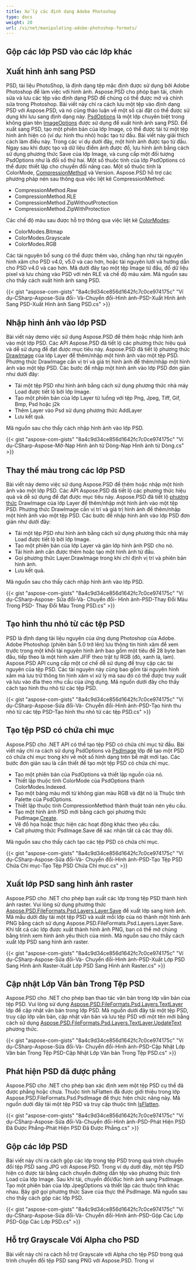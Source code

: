 ```yaml
---
title: Xử lý các định dạng Adobe Photoshop
type: docs
weight: 20
url: /vi/net/manipulating-adobe-photoshop-formats/
---
```


## **Gộp các lớp PSD vào các lớp khác**

## **Xuất hình ảnh sang PSD**
PSD, tài liệu PhotoShop, là định dạng tệp mặc định được sử dụng bởi Adobe Photoshop để làm việc với hình ảnh. Aspose.PSD cho phóp bạn tải, chỉnh sửa và lưu các tệp vào định dạng PSD để chúng có thể được mở và chỉnh sửa trong Photoshop. Bài viết này chỉ ra cách lưu một tệp vào định dạng PSD với Aspose.PSD, và nó cũng thảo luận về một số cài đặt có thể được sử dụng khi lưu sang định dạng này. [PsdOptions](https://reference.aspose.com/psd/net/aspose.psd.imageoptions/psdoptions) là một lớp chuyên biệt trong không gian tên [ImageOptions](https://reference.aspose.com/psd/net/aspose.psd.imageoptions) được sử dụng để xuất hình ảnh sang PSD. Để xuất sang PSD, tạo một phiên bản của lớp Image, có thể được tải từ một tệp hình ảnh hiện có (ví dụ: hình thu nhỏ) hoặc tạo từ đầu. Bài viết này giải thích cách làm điều này. Trong các ví dụ dưới đây, một hình ảnh được tạo từ đầu. Ngay sau khi được tạo và dữ liệu điểm ảnh được đổ, lưu hình ảnh bằng cách sử dụng phương thức Save của lớp Image, và cung cấp một đối tượng PsdOptions như là đối số thứ hai. Một số thuộc tính của lớp PsdOptions có thể được thiết lập cho chuyển đổi nâng cao. Một số thuộc tính là ColorMode, [CompressionMethod](https://reference.aspose.com/psd/net/aspose.psd.fileformats.psd/compressionmethod) và Version. Aspose.PSD hỗ trợ các phương pháp nén sau thông qua việc liệt kê CompressionMethod:

- CompressionMethod.Raw
- CompressionMethod.RLE
- CompressionMethod.ZipWithoutProtection
- CompressionMethod.ZipWithProtection

Các chế độ màu sau được hỗ trợ thông qua việc liệt kê [ColorModes](https://reference.aspose.com/psd/net/aspose.psd.fileformats.psd/colormodes):

- ColorModes.Bitmap
- ColorModes.Grayscale
- ColorModes.RGB


Các tài nguyên bổ sung có thể được thêm vào, chẳng hạn như tài nguyên hình xăm cho PSD v4.0, v5.0 và cao hơn, hoặc tài nguyên lưới và hướng dẫn cho PSD v4.0 và cao hơn. Mã dưới đây tạo một tệp Image từ đầu, đổ dữ liệu pixel và lưu chúng vào PSD với nén RLE và chế độ màu xám. Mã nguồn sau cho thấy cách xuất hình ảnh sang PSD.


{{< gist "aspose-com-gists" "8a4c9d34ce856d1642fc7c0ce974175c" "Ví dụ-CSharp-Aspose-Sửa đổi- Và-Chuyển đổi-Hình ảnh-PSD-Xuất Hình ảnh Sang PSD-Xuất Hình ảnh Sang PSD.cs" >}}
## **Nhập hình ảnh vào lớp PSD**
Bài viết này demo việc sử dụng Aspose.PSD để thêm hoặc nhập hình ảnh vào một lớp PSD. Các API Aspose.PSD đã tiết lộ các phương thức hiệu quả và dễ sử dụng để đạt được mục tiêu này. Aspose.PSD đã tiết lộ phương thức [DrawImage](https://reference.aspose.com/psd/net/aspose.psd.fileformats.psd.layers/layer/methods/drawimage) của lớp Layer để thêm/nhập một hình ảnh vào một tệp PSD. Phương thức DrawImage cần vị trí và giá trị hình ảnh để thêm/nhập một hình ảnh vào một tệp PSD. Các bước để nhập một hình ảnh vào lớp PSD đơn giản như dưới đây:

- Tải một tệp PSD như hình ảnh bằng cách sử dụng phương thức nhà máy Load được tiết lộ bởi lớp Image.
- Tạo một phiên bản của lớp Layer từ luồng với tệp Png, Jpeg, Tiff, Gif, Bmp, Psd hoặc j2k
- Thêm Layer vào Psd sử dụng phương thức AddLayer
- Lưu kết quả.


Mã nguồn sau cho thấy cách nhập hình ảnh vào lớp PSD.


{{< gist "aspose-com-gists" "8a4c9d34ce856d1642fc7c0ce974175c" "Ví dụ-CSharp-Aspose-Mở-Nạp Hình ảnh từ Dòng-Nạp Hình ảnh từ Dòng.cs" >}}
## **Thay thế màu trong các lớp PSD**
Bài viết này demo việc sử dụng Aspose.PSD để thêm hoặc nhập một hình ảnh vào một lớp PSD. Các API Aspose.PSD đã tiết lộ các phương thức hiệu quả và dễ sử dụng để đạt được mục tiêu này. Aspose.PSD đã tiết lộ [phương thức](https://reference.aspose.com/psd/net/aspose.psd.fileformats.psd.layers/layer/methods/drawimage) DrawImage của lớp Layer để thêm/nhập một hình ảnh vào một tệp PSD. Phương thức DrawImage cần vị trí và giá trị hình ảnh để thêm/nhập một hình ảnh vào một tệp PSD. Các bước để nhập hình ảnh vào lớp PSD đơn giản như dưới đây:

- Tải một tệp PSD như hình ảnh bằng cách sử dụng phương thức nhà máy Load được tiết lộ bởi lớp Image.
- Tạo một phiên bản của lớp Layer và gán lớp hình ảnh PSD cho nó.
- Tải hình ảnh cần được thêm hoặc tạo một hình ảnh từ đầu.
- Gọi phương thức Layer.DrawImage trong khi chỉ định vị trí và phiên bản hình ảnh.
- Lưu kết quả.


Mã nguồn sau cho thấy cách nhập hình ảnh vào lớp PSD.


{{< gist "aspose-com-gists" "8a4c9d34ce856d1642fc7c0ce974175c" "Ví dụ-CSharp-Aspose- Sửa đổi-Và- Chuyển đổi- Hình ảnh-PSD-Thay Đổi Màu Trong PSD- Thay Đổi Màu Trong PSD.cs" >}}
## **Tạo hình thu nhỏ từ các tệp PSD**
PSD là định dạng tài liệu nguyên của ứng dụng Photoshop của Adobe. Adobe Photoshop (phiên bản 5.0 trở lên) lưu thông tin hình xăm để xem trước trong một khối tài nguyên hình ảnh bao gồm một tiêu đề 28 byte ban đầu, tiếp theo là một hình xăm JFIF theo trật tự RGB (đỏ, xanh lá, lam). Aspose.PSD API cung cấp một cơ chế dễ sử dụng để truy cập các tài nguyên của tệp PSD. Các tài nguyên này cũng bao gồm tài nguyên hình xăm mà lưu trữ thông tin hình xăm vi xử lý mà sau đó có thể được truy xuất và lưu vào đĩa theo nhu cầu của ứng dụng. Mã nguồn dưới đây cho thấy cách tạo hình thu nhỏ từ các tệp PSD.


{{< gist "aspose-com-gists" "8a4c9d34ce856d1642fc7c0ce974175c" "Ví dụ-CSharp-Aspose-Sửa đổi-Và- Chuyển đổi-Hình ảnh-PSD-Tạo hình thu nhỏ từ các tệp PSD-Tạo hình thu nhỏ từ các tệp PSD.cs" >}}
## **Tạo tệp PSD có chứa chỉ mục**
Aspose.PSD cho .NET API có thể tạo tệp PSD có chứa chỉ mục từ đầu. Bài viết này chỉ ra cách sử dụng PsdOptions và [PsdImage](https://reference.aspose.com/psd/net/aspose.psd.fileformats.psd/psdimage) lớp để tạo một PSD có chứa chỉ mục trong khi vẽ một số hình dạng trên bề mặt mới tạo. Các bước đơn giản sau là cần thiết để tạo một tệp PSD có chứa chỉ mục.

- Tạo một phiên bản của PsdOptions và thiết lập nguồn của nó.
- Thiết lập thuộc tính ColorMode của PsdOptions thành ColorModes.Indexed.
- Tạo một bảng màu mới từ không gian màu RGB và đặt nó là Thuộc tính Palette của PsdOptions.
- Thiết lập thuộc tính CompressionMethod thành thuật toán nén yêu cầu.
- Tạo một hình ảnh PSD mới bằng cách gọi phương thức PsdImage.[Create](https://reference.aspose.com/psd/net/aspose.psd/image/methods/create).
- Vẽ đồ họa hoặc thực hiện các hoạt động khác theo yêu cầu.
- Call phương thức PsdImage.Save để xác nhận tất cả các thay đổi.


Mã nguồn sau cho thấy cách tạo các tệp PSD có chứa chỉ mục.


{{< gist "aspose-com-gists" "8a4c9d34ce856d1642fc7c0ce974175c" "Ví dụ-CSharp-Aspose-Sửa đổi-Và- Chuyển đổi-Hình ảnh-PSD-Tạo Tệp PSD Chứa Chỉ mục-Tạo Tệp PSD Chứa Chỉ mục.cs" >}}
## **Xuất lớp PSD sang hình ảnh raster**
Aspose.PSD cho .NET cho phép bạn xuất các lớp trong tệp PSD thành hình ảnh raster. Vui lòng sử dụng phương thức [Aspose.PSD.FileFormats.Psd.Layers.Layer.Save](https://reference.aspose.com/psd/net/aspose.psd/image/methods/save/index) để xuất lớp sang hình ảnh. Mã mẫu dưới đây tải một tệp PSD và xuất mỗi lớp của nó thành một hình ảnh PNG bằng cách sử dụng Aspose.PSD.FileFormats.Psd.Layers.Layer.Save. Khi tất cả các lớp được xuất thành hình ảnh PNG, bạn có thể mở chúng bằng trình xem hình ảnh yêu thích của mình. Mã nguồn sau cho thấy cách xuất lớp PSD sang hình ảnh raster.


{{< gist "aspose-com-gists" "8a4c9d34ce856d1642fc7c0ce974175c" "Ví dụ-CSharp-Aspose-Sửa đổi-Và- Chuyển đổi-Hình ảnh-PSD-Xuất Lớp PSD Sang Hình ảnh Raster-Xuất Lớp PSD Sang Hình ảnh Raster.cs" >}}
## **Cập nhật Lớp Văn bản Trong Tệp PSD**
Aspose.PSD cho .NET cho phép bạn thao tác văn bản trong lớp văn bản của tệp PSD. Vui lòng sử dụng [Aspose.PSD.FileFormats.Psd.Layers.TextLayer](https://reference.aspose.com/psd/net/aspose.psd.fileformats.psd.layers/textlayer) lớp để cập nhật văn bản trong lớp PSD. Mã nguồn dưới đây tải một tệp PSD, truy cập lớp văn bản, cập nhật văn bản và lưu tệp PSD với một tên mới bằng cách sử dụng [Aspose.PSD.FileFormats.Psd.Layers.TextLayer.UpdateText](https://reference.aspose.com/psd/net/aspose.psd.fileformats.psd.layers/textlayer/methods/updatetext/index) phương thức.


{{< gist "aspose-com-gists" "8a4c9d34ce856d1642fc7c0ce974175c" "Ví dụ-CSharp-Aspose-Sửa đổi-Và- Chuyển đổi-Hình ảnh-PSD-Cập Nhật Lớp Văn bản Trong Tệp PSD-Cập Nhật Lớp Văn bản Trong Tệp PSD.cs" >}}
## **Phát hiện PSD đã được phẳng**
Aspose.PSD cho .NET cho phép bạn xác định xem một tệp PSD cụ thể đã được phẳng hoặc chưa. Thuộc tính IsFlatten đã được giới thiệu trong lớp Aspose.PSD.FileFormats.Psd.PsdImage để thực hiện chức năng này. Mã nguồn dưới đây tải một tệp PSD và truy cập thuộc tính [IsFlatten](https://reference.aspose.com/psd/net/aspose.psd.fileformats.psd/psdimage/properties/isflatten).


{{< gist "aspose-com-gists" "8a4c9d34ce856d1642fc7c0ce974175c" "Ví dụ-CSharp-Aspose-Sửa đổi-Và-Chuyển đổi-Hình ảnh-PSD-Phát Hiện PSD Đã Được Phẳng-Phát Hiện PSD Đã Được Phẳng.cs" >}}
## **Gộp các lớp PSD**
Bài viết này chỉ ra cách gộp các lớp trong tệp PSD trong quá trình chuyển đổi tệp PSD sang JPG với Aspose.PSD. Trong ví dụ dưới đây, một tệp PSD hiện có được tải bằng cách chuyển đường dẫn tệp vào phương thức tĩnh Load của lớp Image. Sau khi tải, chuyển đổi/đúc hình ảnh sang PsdImage. Tạo một phiên bản của lớp JpegOptions và thiết lập các thuộc tính khác nhau. Bây giờ gọi phương thức Save của thực thể PsdImage. Mã nguồn sau cho thấy cách gộp các lớp PSD.


{{< gist "aspose-com-gists" "8a4c9d34ce856d1642fc7c0ce974175c" "Ví dụ-CSharp-Aspose-Sửa đổi-Và- Chuyển đổi-Hình ảnh-PSD-Gộp Các Lớp PSD-Gộp Các Lớp PSD.cs" >}}
## **Hỗ trợ Grayscale Với Alpha cho PSD**
Bài viết này chỉ ra cách hỗ trợ Grayscale với Alpha cho tệp PSD trong quá trình chuyển đổi tệp PSD sang PNG với Aspose.PSD. Trong ví